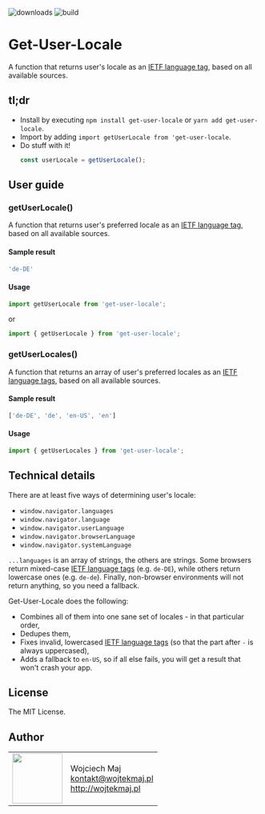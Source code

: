 ![downloads](https://img.shields.io/npm/dt/get-user-locale.svg) ![build](https://img.shields.io/travis/wojtekmaj/get-user-locale/master.svg)

# Get-User-Locale
A function that returns user's locale as an [IETF language tag](https://en.wikipedia.org/wiki/IETF_language_tag), based on all available sources.

## tl;dr
* Install by executing `npm install get-user-locale` or `yarn add get-user-locale`.
* Import by adding `import getUserLocale from 'get-user-locale`.
* Do stuff with it!
    ```js
    const userLocale = getUserLocale();
    ```

## User guide

### getUserLocale()

A function that returns user's preferred locale as an [IETF language tag](https://en.wikipedia.org/wiki/IETF_language_tag), based on all available sources.

#### Sample result

```js
'de-DE'
```

#### Usage

```js
import getUserLocale from 'get-user-locale';
```

or

```js
import { getUserLocale } from 'get-user-locale';
```

### getUserLocales()

A function that returns an array of user's preferred locales as an [IETF language tags](https://en.wikipedia.org/wiki/IETF_language_tag), based on all available sources.

#### Sample result

```js
['de-DE', 'de', 'en-US', 'en']
```

#### Usage

```js
import { getUserLocales } from 'get-user-locale';
```

## Technical details

There are at least five ways of determining user's locale:

* `window.navigator.languages`
* `window.navigator.language`
* `window.navigator.userLanguage`
* `window.navigator.browserLanguage`
* `window.navigator.systemLanguage`

`...languages` is an array of strings, the others are strings. Some browsers return mixed-case [IETF language tags](https://en.wikipedia.org/wiki/IETF_language_tag) (e.g. `de-DE`), while others return lowercase ones (e.g. `de-de`). Finally, non-browser environments will not return anything, so you need a fallback.

Get-User-Locale does the following:
* Combines all of them into one sane set of locales - in that particular order,
* Dedupes them,
* Fixes invalid, lowercased [IETF language tags](https://en.wikipedia.org/wiki/IETF_language_tag) (so that the part after `-` is always uppercased),
* Adds a fallback to `en-US`, so if all else fails, you will get a result that won't crash your app.

## License

The MIT License.

## Author

<table>
  <tr>
    <td>
      <img src="https://github.com/wojtekmaj.png?s=100" width="100">
    </td>
    <td>
      Wojciech Maj<br />
      <a href="mailto:kontakt@wojtekmaj.pl">kontakt@wojtekmaj.pl</a><br />
      <a href="http://wojtekmaj.pl">http://wojtekmaj.pl</a>
    </td>
  </tr>
</table>
